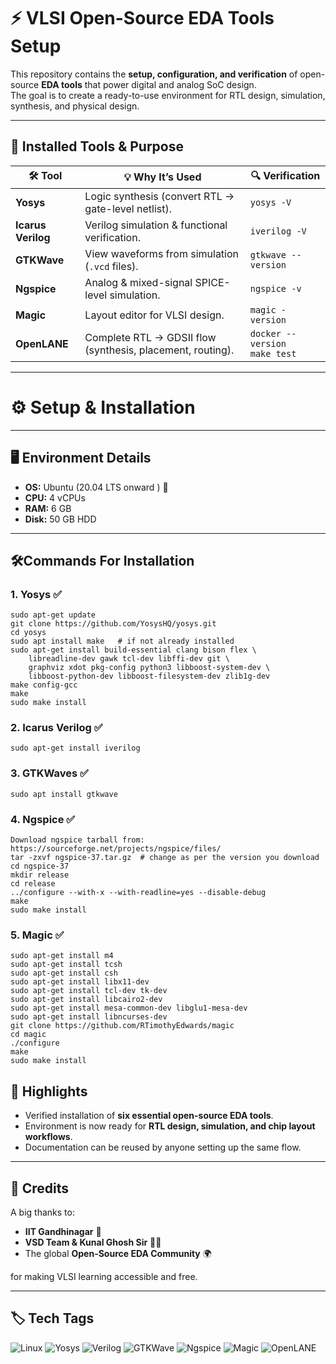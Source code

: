 # ⚡ VLSI Open-Source EDA Tools Setup

This repository contains the **setup, configuration, and verification** of open-source **EDA tools** that power digital and analog SoC design.  
The goal is to create a ready-to-use environment for RTL design, simulation, synthesis, and physical design.

---

## 🔧 Installed Tools & Purpose

| 🛠️ Tool | 💡 Why It’s Used | 🔍 Verification | 
|---------|------------------|-----------------|
| **Yosys** | Logic synthesis (convert RTL → gate-level netlist). | `yosys -V` |
| **Icarus Verilog** | Verilog simulation & functional verification. | `iverilog -V` |
| **GTKWave** | View waveforms from simulation (`.vcd` files). | `gtkwave --version` | 
| **Ngspice** | Analog & mixed-signal SPICE-level simulation. | `ngspice -v` | 
| **Magic** | Layout editor for VLSI design. | `magic -version` |
| **OpenLANE** | Complete RTL → GDSII flow (synthesis, placement, routing). | `docker --version` <br> `make test` | 

---

# ⚙️ Setup & Installation

---

## 🖥️ Environment Details
- **OS:** Ubuntu (20.04 LTS onward ) 🐧  
- **CPU:** 4 vCPUs  
- **RAM:** 6 GB  
- **Disk:** 50 GB HDD  

---
## 🛠️Commands For Installation

### 1. Yosys ✅
```
sudo apt-get update
git clone https://github.com/YosysHQ/yosys.git
cd yosys
sudo apt install make   # if not already installed
sudo apt-get install build-essential clang bison flex \
    libreadline-dev gawk tcl-dev libffi-dev git \
    graphviz xdot pkg-config python3 libboost-system-dev \
    libboost-python-dev libboost-filesystem-dev zlib1g-dev
make config-gcc
make
sudo make install
```

### 2. Icarus Verilog ✅
```
sudo apt-get install iverilog
```

### 3. GTKWaves ✅
```
sudo apt install gtkwave
```

### 4. Ngspice ✅
```
Download ngspice tarball from: https://sourceforge.net/projects/ngspice/files/
tar -zxvf ngspice-37.tar.gz  # change as per the version you download
cd ngspice-37
mkdir release
cd release
../configure --with-x --with-readline=yes --disable-debug
make
sudo make install
```

### 5. Magic ✅
```
sudo apt-get install m4
sudo apt-get install tcsh
sudo apt-get install csh
sudo apt-get install libx11-dev
sudo apt-get install tcl-dev tk-dev
sudo apt-get install libcairo2-dev
sudo apt-get install mesa-common-dev libglu1-mesa-dev
sudo apt-get install libncurses-dev
git clone https://github.com/RTimothyEdwards/magic
cd magic
./configure
make
sudo make install
```


## 🌟 Highlights
- Verified installation of **six essential open-source EDA tools**.  
- Environment is now ready for **RTL design, simulation, and chip layout workflows**.  
- Documentation can be reused by anyone setting up the same flow.  

---

## 🙌 Credits
A big thanks to:  
- **IIT Gandhinagar** 🏫  
- **VSD Team & Kunal Ghosh Sir** 👨‍🏫  
- The global **Open-Source EDA Community** 🌍  

for making VLSI learning accessible and free.

---

## 🏷️ Tech Tags
![Linux](https://img.shields.io/badge/Linux-Ubuntu_20.04-blue?logo=ubuntu&style=for-the-badge)
![Yosys](https://img.shields.io/badge/Yosys-Synthesis-purple?style=for-the-badge)
![Verilog](https://img.shields.io/badge/Icarus-Verilog-orange?style=for-the-badge)
![GTKWave](https://img.shields.io/badge/GTKWave-Waveforms-green?style=for-the-badge)
![Ngspice](https://img.shields.io/badge/Ngspice-SPICE-red?style=for-the-badge)
![Magic](https://img.shields.io/badge/Magic-Layout-lightgrey?style=for-the-badge)
![OpenLANE](https://img.shields.io/badge/OpenLANE-RTL--to--GDSII-yellow?style=for-the-badge)

